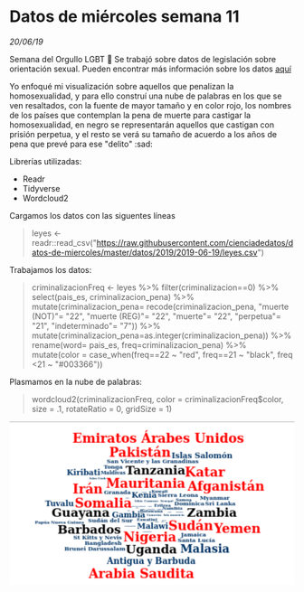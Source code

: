 # Datos de miércoles semana 11

*20/06/19*

Semana del Orgullo LGBT :rainbow: 
Se trabajó sobre datos de legislación sobre orientación sexual. Pueden encontrar más información sobre los datos [aquí](https://github.com/cienciadedatos/datos-de-miercoles/tree/master/datos/2019/2019-06-19)

Yo enfoqué mi visualización sobre aquellos que penalizan la homosexualidad, y para ello construí una nube de palabras en los que se ven resaltados, con la fuente de mayor tamaño y en color rojo, los nombres de los países que contemplan la pena de muerte para castigar la homosexualidad, en negro se representarán aquellos que castigan con prisión perpetua, y el resto se verá su tamaño de acuerdo a los años de pena que prevé para ese "delito" :sad:

Librerías utilizadas:
- Readr
- Tidyverse
- Wordcloud2

Cargamos los datos con las siguentes líneas
>leyes <- readr::read_csv("https://raw.githubusercontent.com/cienciadedatos/datos-de-miercoles/master/datos/2019/2019-06-19/leyes.csv")

Trabajamos los datos:
>criminalizacionFreq <- leyes %>% 
  filter(criminalizacion==0) %>%
  select(pais_es, criminalizacion_pena) %>% 
  mutate(criminalizacion_pena= recode(criminalizacion_pena, "muerte (NOT)"= "22", "muerte (REG)"= "22", "muerte"= "22", "perpetua"= "21", "indeterminado"= "7")) %>% 
  mutate(criminalizacion_pena=as.integer(criminalizacion_pena)) %>% 
  rename(word= pais_es, freq=criminalizacion_pena) %>% 
  mutate(color = case_when(freq==22 ~ "red",
                           freq==21 ~ "black",
                           freq <21 ~ "#003366"))

Plasmamos en la nube de palabras:

>wordcloud2(criminalizacionFreq,
           color = criminalizacionFreq$color, size = .1, rotateRatio = 0, gridSize = 1)

![plot](DDM-orgullo.png)

